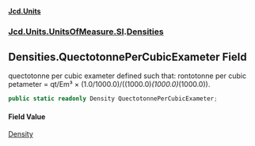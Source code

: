 #### [Jcd.Units](index.md 'index')

### [Jcd.Units.UnitsOfMeasure.SI](Jcd.Units.UnitsOfMeasure.SI.md 'Jcd.Units.UnitsOfMeasure.SI').[Densities](Densities.md 'Jcd.Units.UnitsOfMeasure.SI.Densities')

## Densities.QuectotonnePerCubicExameter Field

quectotonne per cubic exameter defined such that: rontotonne per cubic petameter = qt/Em³ ×
(1.0/1000.0)/((1000.0)*(1000.0)*(1000.0)).

```csharp
public static readonly Density QuectotonnePerCubicExameter;
```

#### Field Value

[Density](Density.md 'Jcd.Units.UnitTypes.Density')